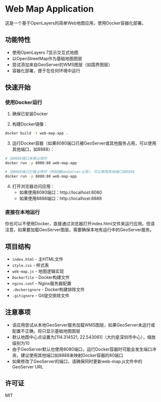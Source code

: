# Web Map Application

这是一个基于OpenLayers的简单Web地图应用，使用Docker容器化部署。

## 功能特性
- 使用OpenLayers 7显示交互式地图
- 以OpenStreetMap作为基础地图图层
- 尝试添加来自GeoServer的WMS图层（如国界图层）
- 容器化部署，便于在任何环境中运行

## 快速开始

### 使用Docker运行

1. 确保已安装Docker

2. 构建Docker镜像：
```bash
docker build -t web-map-app .
```

3. 运行Docker容器（如果8080端口已被GeoServer或其他服务占用，可以使用其他端口，如8888）：
```bash
# 当8080端口未被占用时
docker run -p 8080:80 web-map-app

# 当8080端口已被占用时（例如被GeoServer占用），可以使用其他端口如8888
docker run -p 8888:80 web-map-app
```

4. 打开浏览器访问应用：
   - 如果使用8080端口：http://localhost:8080
   - 如果使用8888端口：http://localhost:8888

### 直接在本地运行

你也可以不使用Docker，直接通过浏览器打开index.html文件来运行应用。但请注意，如果要加载GeoServer图层，需要确保本地有运行中的GeoServer服务。

## 项目结构
- `index.html` - 主HTML文件
- `style.css` - 样式表
- `web-map.js` - 地图逻辑实现
- `Dockerfile` - Docker构建文件
- `nginx.conf` - Nginx服务器配置
- `.dockerignore` - Docker构建排除文件
- `.gitignore` - Git提交排除文件

## 注意事项
- 该应用尝试从本地GeoServer服务加载WMS图层，如果GeoServer未运行或配置不正确，将只显示基础地图图层
- 默认地图中心点设置为[114.314521, 22.543061]（大约是深圳市中心），缩放级别为10
- 由于GeoServer默认也使用8080端口，运行Docker容器时可能会发生端口冲突，建议使用其他端口如8888来映射Docker容器的80端口
- 如果修改了GeoServer的端口，请确保同时更新web-map.js文件中的GeoServer URL

## 许可证
MIT